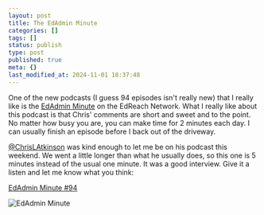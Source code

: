 ```yaml
---
layout: post
title: The EdAdmin Minute
categories: []
tags: []
status: publish
type: post
published: true
meta: {}
last_modified_at: 2024-11-01 18:37:48
---
```


One of the new podcasts (I guess 94 episodes isn't really new) that I really like is the 
[EdAdmin Minute](http://edreach.us/channel/ed-admin/) on the EdReach Network. What I really like about this podcast is that Chris' comments are short and sweet and to the point. No matter how busy you are, you can make time for 2 minutes each day. I can usually finish an episode before I back out of the driveway.


[@ChrisLAtkinson](http://twitter.com/chrislatkinson) was kind enough to let me be on his podcast this weekend. We went a little longer than what he usually does, so this one is 5 minutes instead of the usual one minute. It was a good interview. Give it a listen and let me know what you think:


[EdAdmin Minute #94](http://edreach.us/podcast/the-edadmin-minute-94-five-questions-with-the-paperless-principal/)


![EdAdmin Minute](http://edreach.us/wp-content/uploads/2012/09/EdAdmin-Banner.png)
